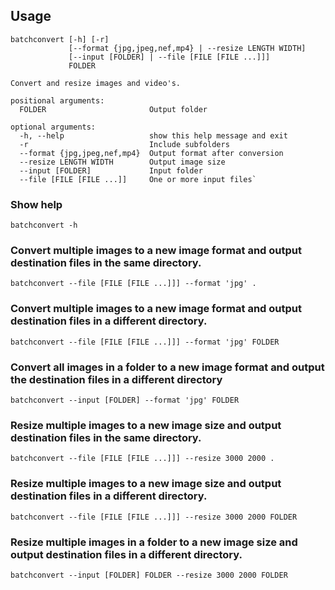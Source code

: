 ## Usage

```
batchconvert [-h] [-r]
             [--format {jpg,jpeg,nef,mp4} | --resize LENGTH WIDTH]
             [--input [FOLDER] | --file [FILE [FILE ...]]]
             FOLDER

Convert and resize images and video's.

positional arguments:
  FOLDER                       Output folder

optional arguments:
  -h, --help                   show this help message and exit
  -r                           Include subfolders
  --format {jpg,jpeg,nef,mp4}  Output format after conversion
  --resize LENGTH WIDTH        Output image size
  --input [FOLDER]             Input folder
  --file [FILE [FILE ...]]     One or more input files`
```

### Show help
`batchconvert -h`

### Convert multiple images to a new image format and output destination files in the same directory.
`batchconvert --file [FILE [FILE ...]]] --format 'jpg' .`

### Convert multiple images to a new image format and output destination files in a different directory.
`batchconvert --file [FILE [FILE ...]]] --format 'jpg' FOLDER`

### Convert all images in a folder to a new image format and output the destination files in a different directory
`batchconvert --input [FOLDER] --format 'jpg' FOLDER`

### Resize multiple images to a new image size and output destination files in the same directory.
`batchconvert --file [FILE [FILE ...]]] --resize 3000 2000 .`

### Resize multiple images to a new image size and output destination files in a different directory.
`batchconvert --file [FILE [FILE ...]]] --resize 3000 2000 FOLDER`

### Resize multiple images in a folder to a new image size and output destination files in a different directory.
`batchconvert --input [FOLDER] FOLDER --resize 3000 2000 FOLDER`
